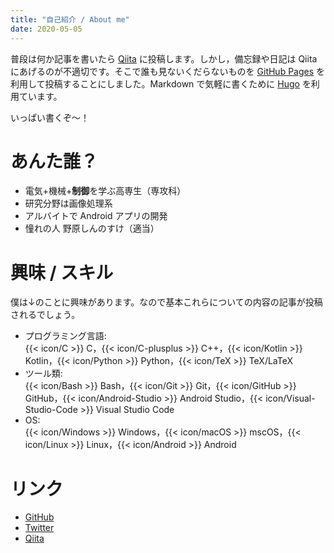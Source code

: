 ```yaml
---
title: "自己紹介 / About me"
date: 2020-05-05
---
```


普段は何か記事を書いたら [Qiita](https://qiita.com/Daiji256/) に投稿します。しかし，備忘録や日記は Qiita にあげるのが不適切です。そこで誰も見ないくだらないものを [GitHub Pages](https://pages.github.com/) を利用して投稿することにしました。Markdown で気軽に書くために [Hugo](https://gohugo.io/) を利用ています。

いっぱい書くぞ～！

# あんた誰？

- 電気+機械+**制御**を学ぶ高専生（専攻科）
- 研究分野は画像処理系
- アルバイトで Android アプリの開発
- 憧れの人 野原しんのすけ（適当）

# 興味 / スキル

僕は↓のことに興味があります。なので基本これらについての内容の記事が投稿されるでしょう。

- プログラミング言語:  
{{< icon/C >}} C，{{< icon/C-plusplus >}} C++，{{< icon/Kotlin >}} Kotlin，{{< icon/Python >}} Python，{{< icon/TeX >}} TeX/LaTeX
- ツール類:  
{{< icon/Bash >}} Bash，{{< icon/Git >}} Git，{{< icon/GitHub >}} GitHub，{{< icon/Android-Studio >}} Android Studio，{{< icon/Visual-Studio-Code >}} Visual Studio Code
- OS:  
{{< icon/Windows >}} Windows，{{< icon/macOS >}} mscOS，{{< icon/Linux >}} Linux，{{< icon/Android >}} Android

# リンク

- [GitHub](https://github.com/Daiji256/)
- [Twitter](https://twitter.com/Daiji256/)
- [Qiita](https://qiita.com/Daiji256/)
